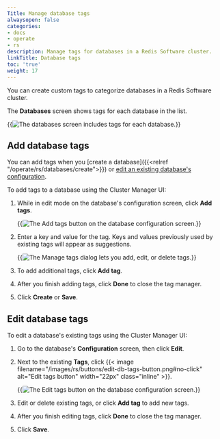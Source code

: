 ```yaml
---
Title: Manage database tags
alwaysopen: false
categories:
- docs
- operate
- rs
description: Manage tags for databases in a Redis Software cluster.
linkTitle: Database tags
toc: 'true'
weight: 17
---
```


You can create custom tags to categorize databases in a Redis Software cluster. 

The **Databases** screen shows tags for each database in the list.

{{<image filename="images/rs/screenshots/databases/view-db-list-tags.png" alt="The databases screen includes tags for each database.">}}

## Add database tags

You can add tags when you [create a database]({{<relref "/operate/rs/databases/create">}}) or [edit an existing database's configuration](/operate/rs/databases/configure#edit-database-settings).

To add tags to a database using the Cluster Manager UI:

1. While in edit mode on the database's configuration screen, click **Add tags**.

    {{<image filename="images/rs/screenshots/databases/add-db-tags-button.png" alt="The Add tags button on the database configuration screen.">}}

1. Enter a key and value for the tag. Keys and values previously used by existing tags will appear as suggestions.

    {{<image filename="images/rs/screenshots/databases/manage-db-tags-dialog-suggestions.png" alt="The Manage tags dialog lets you add, edit, or delete tags.">}}

1. To add additional tags, click **Add tag**.

1. After you finish adding tags, click **Done** to close the tag manager.

1. Click **Create** or **Save**.

## Edit database tags

To edit a database's existing tags using the Cluster Manager UI:

1. Go to the database's **Configuration** screen, then click **Edit**.

1. Next to the existing **Tags**, click {{< image filename="/images/rs/buttons/edit-db-tags-button.png#no-click" alt="Edit tags button" width="22px" class="inline" >}}.

    {{<image filename="images/rs/screenshots/databases/edit-db-tags-button-location.png" alt="The Edit tags button on the database configuration screen.">}}

1. Edit or delete existing tags, or click **Add tag** to add new tags.

1. After you finish editing tags, click **Done** to close the tag manager.

1. Click **Save**.
